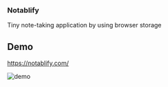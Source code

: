 ### Notablify

Tiny note-taking application by using browser storage

## Demo
https://notablify.com/

![demo](https://github.com/kaansey/notablify/raw/master/src/assets/demo.gif)
